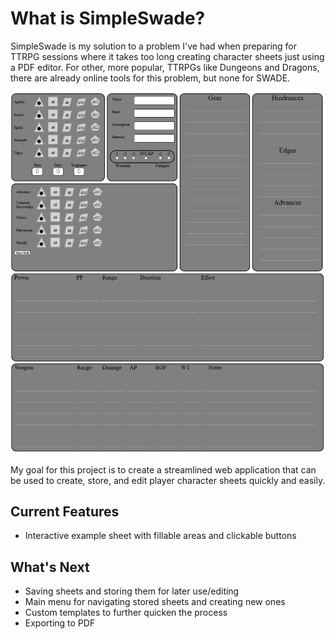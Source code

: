 # What is SimpleSwade?
SimpleSwade is my solution to a problem I've had when preparing for TTRPG sessions where it takes too long creating character sheets just using a PDF editor. 
For other, more popular, TTRPGs like Dungeons and Dragons, there are already online tools for this problem, but none for SWADE.

![Example of current sheet appearance](<./resources/sheet example.png>)

My goal for this project is to create a streamlined web application that can be used to create, store, and edit player character sheets quickly and easily.

## Current Features
- Interactive example sheet with fillable areas and clickable buttons

## What's Next
- Saving sheets and storing them for later use/editing
- Main menu for navigating stored sheets and creating new ones
- Custom templates to further quicken the process
- Exporting to PDF

